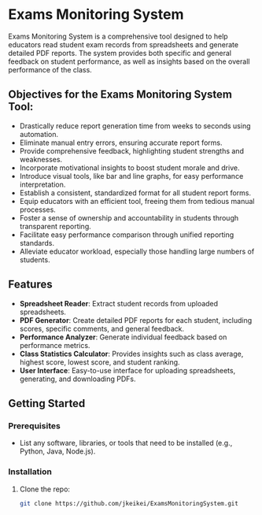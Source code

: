 # Exams Monitoring System

Exams Monitoring System is a comprehensive tool designed to help educators read student exam records from spreadsheets and generate detailed PDF reports. The system provides both specific and general feedback on student performance, as well as insights based on the overall performance of the class.

## Objectives for the Exams Monitoring System Tool:

- Drastically reduce report generation time from weeks to seconds using automation.
- Eliminate manual entry errors, ensuring accurate report forms.
- Provide comprehensive feedback, highlighting student strengths and weaknesses.
- Incorporate motivational insights to boost student morale and drive.
- Introduce visual tools, like bar and line graphs, for easy performance interpretation.
- Establish a consistent, standardized format for all student report forms.
- Equip educators with an efficient tool, freeing them from tedious manual processes.
- Foster a sense of ownership and accountability in students through transparent reporting.
- Facilitate easy performance comparison through unified reporting standards.
- Alleviate educator workload, especially those handling large numbers of students.

## Features

- **Spreadsheet Reader**: Extract student records from uploaded spreadsheets.
- **PDF Generator**: Create detailed PDF reports for each student, including scores, specific comments, and general feedback.
- **Performance Analyzer**: Generate individual feedback based on performance metrics.
- **Class Statistics Calculator**: Provides insights such as class average, highest score, lowest score, and student ranking.
- **User Interface**: Easy-to-use interface for uploading spreadsheets, generating, and downloading PDFs.
  
## Getting Started

### Prerequisites

- List any software, libraries, or tools that need to be installed (e.g., Python, Java, Node.js).

### Installation

1. Clone the repo:
   ```bash
   git clone https://github.com/jkeikei/ExamsMonitoringSystem.git

